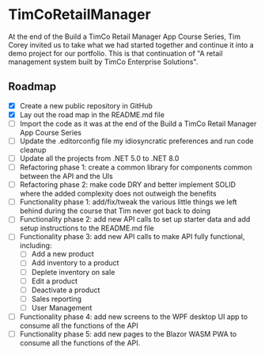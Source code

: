 # TimCoRetailManager
At the end of the Build a TimCo Retail Manager App Course Series, Tim Corey invited us to take what we had started together and continue it into a demo project for our portfolio. This is that continuation of "A retail management system built by TimCo Enterprise Solutions".

## Roadmap

- [x] Create a new public repository in GitHub
- [x] Lay out the road map in the README.md file
- [ ] Import the code as it was at the end of the Build a TimCo Retail Manager App Course Series
- [ ] Update the .editorconfig file my idiosyncratic preferences and run code cleanup
- [ ] Update all the projects from .NET 5.0 to .NET 8.0
- [ ] Refactoring phase 1: create a common library for components common between the API and the UIs
- [ ] Refactoring phase 2: make code DRY and better implement SOLID where the added complexity does not outweigh the benefits
- [ ] Functionality phase 1: add/fix/tweak the various little things we left behind during the course that Tim never got back to doing
- [ ] Functionality phase 2: add new API calls to set up starter data and add setup instructions to the README.md file
- [ ] Functionality phase 3: add new API calls to make API fully functional, including:
	- [ ] Add a new product
	- [ ] Add inventory to a product
	- [ ] Deplete inventory on sale
	- [ ] Edit a product
	- [ ] Deactivate a product
	- [ ] Sales reporting
	- [ ] User Management
- [ ] Functionality phase 4: add new screens to the WPF desktop UI app to consume all the functions of the API
- [ ] Functionality phase 5: add new pages to the Blazor WASM PWA to consume all the functions of the API.
